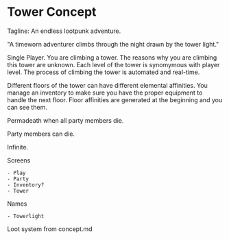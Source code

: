 # Tower Concept

Tagline: An endless lootpunk adventure.

"A timeworn adventurer climbs through the night drawn by the tower light."

Single Player. You are climbing a tower. The reasons why you are climbing this tower are unknown. Each level of the tower is synomymous with player level. The process of climbing the tower is automated and real-time.

Different floors of the tower can have different elemental affinities. You manage an inventory to make sure you have the proper equipment to handle the next floor. Floor affinities are generated at the beginning and you can see them.

Permadeath when all party members die.

Party members can die.

Infinite.

Screens

    - Play
    - Party
    - Inventory?
    - Tower

Names
    
    - Towerlight

Loot system from concept.md